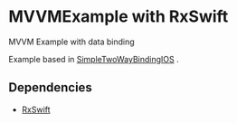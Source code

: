 # MVVMExample with RxSwift
MVVM Example with data binding

Example based in [SimpleTwoWayBindingIOS](https://github.com/manishkkatoch/SimpleTwoWayBindingIOS) .

## Dependencies
* [RxSwift](https://github.com/ReactiveX/RxSwift)
